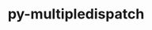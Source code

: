 ---
title: "py-multipledispatch"
layout: cache
categories: [package, develop]
meta: {"versions": ["0.6.0"], "compilers": ["apple-clang@=15.0.0", "gcc@=11.3.0"], "oss": ["ubuntu22.04", "ventura"], "platforms": ["darwin", "linux"], "targets": ["aarch64", "x86_64_v3"], "stacks": ["ml-linux-x86_64-cpu", "ml-linux-x86_64-cuda", "root"], "num_specs": 8, "num_specs_by_stack": {"root": 8, "ml-linux-x86_64-cuda": 7, "ml-linux-x86_64-cpu": 7}}
spec_details: [{"hash": "66s4qqui5pzlkjzr2khfhomb3hbzywp5", "compiler": "apple-clang@=15.0.0", "versions": ["0.6.0"], "os": "ventura", "platform": "darwin", "target": "aarch64", "variants": ["build_system=python_pip"], "stacks": ["root"], "size": "-", "tarball": "https://binaries.spack.io/develop/build_cache/darwin-ventura-aarch64/apple-clang-15.0.0/py-multipledispatch-0.6.0/darwin-ventura-aarch64-apple-clang-15.0.0-py-multipledispatch-0.6.0-66s4qqui5pzlkjzr2khfhomb3hbzywp5.spack"}, {"hash": "kgoghdqo7byt7bfkdstrl4ka4qb56l7s", "compiler": "gcc@=11.3.0", "versions": ["0.6.0"], "os": "ubuntu22.04", "platform": "linux", "target": "x86_64_v3", "variants": ["build_system=python_pip"], "stacks": ["ml-linux-x86_64-cuda", "ml-linux-x86_64-cpu", "root"], "size": "-", "tarball": "https://binaries.spack.io/develop/build_cache/linux-ubuntu22.04-x86_64_v3/gcc-11.3.0/py-multipledispatch-0.6.0/linux-ubuntu22.04-x86_64_v3-gcc-11.3.0-py-multipledispatch-0.6.0-kgoghdqo7byt7bfkdstrl4ka4qb56l7s.spack"}, {"hash": "3ciixiixcwburtecos6ilioqqadg3dor", "compiler": "gcc@=11.3.0", "versions": ["0.6.0"], "os": "ubuntu22.04", "platform": "linux", "target": "x86_64_v3", "variants": ["build_system=python_pip"], "stacks": ["ml-linux-x86_64-cuda", "ml-linux-x86_64-cpu", "root"], "size": "-", "tarball": "https://binaries.spack.io/develop/build_cache/linux-ubuntu22.04-x86_64_v3/gcc-11.3.0/py-multipledispatch-0.6.0/linux-ubuntu22.04-x86_64_v3-gcc-11.3.0-py-multipledispatch-0.6.0-3ciixiixcwburtecos6ilioqqadg3dor.spack"}, {"hash": "fuxu5tbxieqlgvgjvez6u5o66yzvdqal", "compiler": "gcc@=11.3.0", "versions": ["0.6.0"], "os": "ubuntu22.04", "platform": "linux", "target": "x86_64_v3", "variants": ["build_system=python_pip"], "stacks": ["ml-linux-x86_64-cuda", "ml-linux-x86_64-cpu", "root"], "size": "-", "tarball": "https://binaries.spack.io/develop/build_cache/linux-ubuntu22.04-x86_64_v3/gcc-11.3.0/py-multipledispatch-0.6.0/linux-ubuntu22.04-x86_64_v3-gcc-11.3.0-py-multipledispatch-0.6.0-fuxu5tbxieqlgvgjvez6u5o66yzvdqal.spack"}, {"hash": "3j55mxlzrspeoly773opejldcz22pojl", "compiler": "gcc@=11.3.0", "versions": ["0.6.0"], "os": "ubuntu22.04", "platform": "linux", "target": "x86_64_v3", "variants": ["build_system=python_pip"], "stacks": ["ml-linux-x86_64-cuda", "ml-linux-x86_64-cpu", "root"], "size": "-", "tarball": "https://binaries.spack.io/develop/build_cache/linux-ubuntu22.04-x86_64_v3/gcc-11.3.0/py-multipledispatch-0.6.0/linux-ubuntu22.04-x86_64_v3-gcc-11.3.0-py-multipledispatch-0.6.0-3j55mxlzrspeoly773opejldcz22pojl.spack"}, {"hash": "whwosh2lizsdgjitbxttlqthbwqdjtg7", "compiler": "gcc@=11.3.0", "versions": ["0.6.0"], "os": "ubuntu22.04", "platform": "linux", "target": "x86_64_v3", "variants": ["build_system=python_pip"], "stacks": ["ml-linux-x86_64-cuda", "ml-linux-x86_64-cpu", "root"], "size": "-", "tarball": "https://binaries.spack.io/develop/build_cache/linux-ubuntu22.04-x86_64_v3/gcc-11.3.0/py-multipledispatch-0.6.0/linux-ubuntu22.04-x86_64_v3-gcc-11.3.0-py-multipledispatch-0.6.0-whwosh2lizsdgjitbxttlqthbwqdjtg7.spack"}, {"hash": "monbytlmguxokc6iijkd6u4iejiau4x6", "compiler": "gcc@=11.3.0", "versions": ["0.6.0"], "os": "ubuntu22.04", "platform": "linux", "target": "x86_64_v3", "variants": ["build_system=python_pip"], "stacks": ["ml-linux-x86_64-cuda", "ml-linux-x86_64-cpu", "root"], "size": "-", "tarball": "https://binaries.spack.io/develop/build_cache/linux-ubuntu22.04-x86_64_v3/gcc-11.3.0/py-multipledispatch-0.6.0/linux-ubuntu22.04-x86_64_v3-gcc-11.3.0-py-multipledispatch-0.6.0-monbytlmguxokc6iijkd6u4iejiau4x6.spack"}, {"hash": "4wk7glz27ueos2gi2fnqb5gyrylqxkho", "compiler": "gcc@=11.3.0", "versions": ["0.6.0"], "os": "ubuntu22.04", "platform": "linux", "target": "x86_64_v3", "variants": ["build_system=python_pip"], "stacks": ["ml-linux-x86_64-cuda", "ml-linux-x86_64-cpu", "root"], "size": "-", "tarball": "https://binaries.spack.io/develop/build_cache/linux-ubuntu22.04-x86_64_v3/gcc-11.3.0/py-multipledispatch-0.6.0/linux-ubuntu22.04-x86_64_v3-gcc-11.3.0-py-multipledispatch-0.6.0-4wk7glz27ueos2gi2fnqb5gyrylqxkho.spack"}]
---